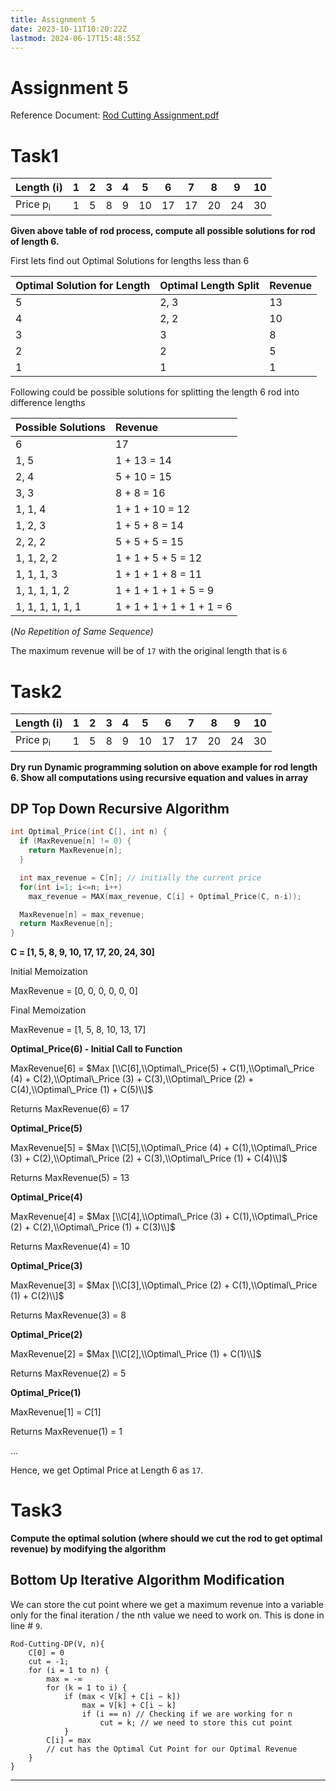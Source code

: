 ```yaml
---
title: Assignment 5
date: 2023-10-11T10:20:22Z
lastmod: 2024-06-17T15:48:55Z
---
```


# Assignment 5

Reference Document: [Rod Cutting Assignment.pdf](assets/Rod%20Cutting%20Assignment-20231011102039-z6yux13.pdf)

# Task1

|Length (i)|1|2|3|4|5|6|7|8|9|10|
| ------------| ---| ---| ---| ---| ----| ----| ----| ----| ----| ----|
|Price p<sub>i</sub>|1|5|8|9|10|17|17|20|24|30|

**Given above table of rod process, compute all possible solutions for rod of length 6.** 

First lets find out Optimal Solutions for lengths less than 6

|Optimal Solution for Length|Optimal Length Split|Revenue|
| -----------------------------| ----------------------| ---------|
|5|2, 3|13|
|4|2, 2|10|
|3|3|8|
|2|2|5|
|1|1|1|

Following could be possible solutions for splitting the length 6 rod into difference lengths

|Possible Solutions|Revenue|
| --------------------| :--------------------------|
|6|17|
|1, 5|1 + 13 = 14|
|2, 4|5 + 10 = 15|
|3, 3|8 + 8 = 16|
|1, 1, 4|1 + 1 + 10 = 12|
|1, 2, 3|1 + 5 + 8 = 14|
|2, 2, 2|5 + 5 + 5 = 15|
|1, 1, 2, 2|1 + 1 + 5 + 5 = 12|
|1, 1, 1, 3|1 + 1 + 1 + 8 = 11|
|1, 1, 1, 1, 2|1 + 1 + 1 + 1 + 5 = 9|
|1, 1, 1, 1, 1, 1|1 + 1 + 1 + 1 + 1 + 1 = 6|

(*No Repetition of Same Sequence)* 

The maximum revenue will be of `17`​ with the original length that is `6`​

# Task2

|Length (i)|1|2|3|4|5|6|7|8|9|10|
| ------------| ---| ---| ---| ---| ----| ----| ----| ----| ----| ----|
|Price p<sub>i</sub>|1|5|8|9|10|17|17|20|24|30|

**Dry run Dynamic programming solution on above example for rod length 6.
Show all computations using recursive equation and values in array**

## DP Top Down Recursive Algorithm

```C
int Optimal_Price(int C[], int n) {
  if (MaxRevenue[n] != 0) {
    return MaxRevenue[n];
  }

  int max_revenue = C[n]; // initially the current price
  for(int i=1; i<=n; i++)
    max_revenue = MAX(max_revenue, C[i] + Optimal_Price(C, n-i));

  MaxRevenue[n] = max_revenue;
  return MaxRevenue[n];
}
```

**C = [1, 5, 8, 9, 10, 17, 17, 20, 24, 30]** 

Initial Memoization

MaxRevenue = [0, 0, 0, 0, 0, 0]

Final Memoization

MaxRevenue = [1, 5, 8, 10, 13, 17]

**Optimal_Price(6) - Initial Call to Function**

MaxRevenue[6] = $Max [\\C[6],\\Optimal\_Price(5) + C(1),\\Optimal\_Price (4) + C(2),\\Optimal\_Price (3) + C(3),\\Optimal\_Price (2) + C(4),\\Optimal\_Price (1) + C(5)\\]$

Returns MaxRevenue(6) = 17

**Optimal_Price(5)** 

MaxRevenue[5] = $Max [\\C[5],\\Optimal\_Price (4) + C(1),\\Optimal\_Price (3) + C(2),\\Optimal\_Price (2) + C(3),\\Optimal\_Price (1) + C(4)\\]$

Returns MaxRevenue(5) = 13

**Optimal_Price(4)** 

MaxRevenue[4] = $Max [\\C[4],\\Optimal\_Price (3) + C(1),\\Optimal\_Price (2) + C(2),\\Optimal\_Price (1) + C(3)\\]$

Returns MaxRevenue(4) = 10

**Optimal_Price(3)** 

MaxRevenue[3] = $Max [\\C[3],\\Optimal\_Price (2) + C(1),\\Optimal\_Price (1) + C(2)\\]$

Returns MaxRevenue(3) = 8

**Optimal_Price(2)** 

MaxRevenue[2] = $Max [\\C[2],\\Optimal\_Price (1) + C(1)\\]$

Returns MaxRevenue(2) = 5

**Optimal_Price(1)** 

MaxRevenue[1] = $C[1]$  

Returns MaxRevenue(1) = 1

...

Hence, we get Optimal Price at Length 6 as `17`​.

# Task3

**Compute the optimal solution (where should we cut the rod to get optimal revenue) by modifying the algorithm**

## Bottom Up Iterative Algorithm Modification

We can store the cut point where we get a maximum revenue into a variable only for the final iteration / the nth value we need to work on. This is done in line # `9`​.

```
Rod-Cutting-DP(V, n){
	C[0] = 0
	cut = -1;
	for (i = 1 to n) {
		max = -∞
		for (k = 1 to i) {
			if (max < V[k] + C[i − k])
				max = V[k] + C[i − k]
				if (i == n) // Checking if we are working for n
					cut = k; // we need to store this cut point
			}
		C[i] = max
		// cut has the Optimal Cut Point for our Optimal Revenue
	}
}
```

---
